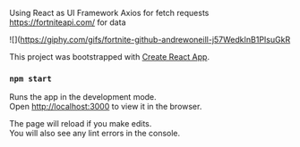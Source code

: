 Using React as UI Framework
Axios for fetch requests
https://fortniteapi.com/ for data

![](https://giphy.com/gifs/fortnite-github-andrewoneill-j57WedkInB1PIsuGkR

This project was bootstrapped with [Create React App](https://github.com/facebook/create-react-app).

### `npm start`

Runs the app in the development mode.<br>
Open [http://localhost:3000](http://localhost:3000) to view it in the browser.

The page will reload if you make edits.<br>
You will also see any lint errors in the console.

